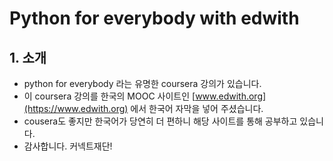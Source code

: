 # Python for everybody with edwith

## 1. 소개
- python for everybody 라는 유명한 coursera 강의가 있습니다. 
- 이 coursera 강의를 한국의 MOOC 사이트인 [www.edwith.org](https://www.edwith.org) 에서 한국어 자막을 넣어 주셨습니다.
- cousera도 좋지만 한국어가 당연히 더 편하니 해당 사이트를 통해 공부하고 있습니다.
- 감사합니다. 커넥트재단!

